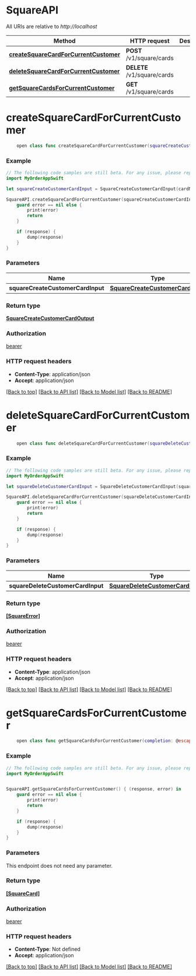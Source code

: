# SquareAPI

All URIs are relative to *http://localhost*

Method | HTTP request | Description
------------- | ------------- | -------------
[**createSquareCardForCurrentCustomer**](SquareAPI.md#createsquarecardforcurrentcustomer) | **POST** /v1/square/cards | 
[**deleteSquareCardForCurrentCustomer**](SquareAPI.md#deletesquarecardforcurrentcustomer) | **DELETE** /v1/square/cards | 
[**getSquareCardsForCurrentCustomer**](SquareAPI.md#getsquarecardsforcurrentcustomer) | **GET** /v1/square/cards | 


# **createSquareCardForCurrentCustomer**
```swift
    open class func createSquareCardForCurrentCustomer(squareCreateCustomerCardInput: SquareCreateCustomerCardInput, completion: @escaping (_ data: SquareCreateCustomerCardOutput?, _ error: Error?) -> Void)
```



### Example 
```swift
// The following code samples are still beta. For any issue, please report via http://github.com/OpenAPITools/openapi-generator/issues/new
import MyOrderAppSwift

let squareCreateCustomerCardInput = SquareCreateCustomerCardInput(cardNonce: "cardNonce_example", billingAddress: SquareAddress(addressLine1: "addressLine1_example", addressLine2: "addressLine2_example", addressLine3: "addressLine3_example", locality: "locality_example", sublocality: "sublocality_example", sublocality2: "sublocality2_example", sublocality3: "sublocality3_example", administrativeDistrictLevel1: "administrativeDistrictLevel1_example", administrativeDistrictLevel2: "administrativeDistrictLevel2_example", administrativeDistrictLevel3: "administrativeDistrictLevel3_example", postalCode: "postalCode_example", country: "country_example", firstName: "firstName_example", lastName: "lastName_example", organization: "organization_example"), cardholderName: "cardholderName_example") // SquareCreateCustomerCardInput | 

SquareAPI.createSquareCardForCurrentCustomer(squareCreateCustomerCardInput: squareCreateCustomerCardInput) { (response, error) in
    guard error == nil else {
        print(error)
        return
    }

    if (response) {
        dump(response)
    }
}
```

### Parameters

Name | Type | Description  | Notes
------------- | ------------- | ------------- | -------------
 **squareCreateCustomerCardInput** | [**SquareCreateCustomerCardInput**](SquareCreateCustomerCardInput.md) |  | 

### Return type

[**SquareCreateCustomerCardOutput**](SquareCreateCustomerCardOutput.md)

### Authorization

[bearer](../README.md#bearer)

### HTTP request headers

 - **Content-Type**: application/json
 - **Accept**: application/json

[[Back to top]](#) [[Back to API list]](../README.md#documentation-for-api-endpoints) [[Back to Model list]](../README.md#documentation-for-models) [[Back to README]](../README.md)

# **deleteSquareCardForCurrentCustomer**
```swift
    open class func deleteSquareCardForCurrentCustomer(squareDeleteCustomerCardInput: SquareDeleteCustomerCardInput, completion: @escaping (_ data: [SquareError]?, _ error: Error?) -> Void)
```



### Example 
```swift
// The following code samples are still beta. For any issue, please report via http://github.com/OpenAPITools/openapi-generator/issues/new
import MyOrderAppSwift

let squareDeleteCustomerCardInput = SquareDeleteCustomerCardInput(squareCardId: "squareCardId_example") // SquareDeleteCustomerCardInput | 

SquareAPI.deleteSquareCardForCurrentCustomer(squareDeleteCustomerCardInput: squareDeleteCustomerCardInput) { (response, error) in
    guard error == nil else {
        print(error)
        return
    }

    if (response) {
        dump(response)
    }
}
```

### Parameters

Name | Type | Description  | Notes
------------- | ------------- | ------------- | -------------
 **squareDeleteCustomerCardInput** | [**SquareDeleteCustomerCardInput**](SquareDeleteCustomerCardInput.md) |  | 

### Return type

[**[SquareError]**](SquareError.md)

### Authorization

[bearer](../README.md#bearer)

### HTTP request headers

 - **Content-Type**: application/json
 - **Accept**: application/json

[[Back to top]](#) [[Back to API list]](../README.md#documentation-for-api-endpoints) [[Back to Model list]](../README.md#documentation-for-models) [[Back to README]](../README.md)

# **getSquareCardsForCurrentCustomer**
```swift
    open class func getSquareCardsForCurrentCustomer(completion: @escaping (_ data: [SquareCard]?, _ error: Error?) -> Void)
```



### Example 
```swift
// The following code samples are still beta. For any issue, please report via http://github.com/OpenAPITools/openapi-generator/issues/new
import MyOrderAppSwift


SquareAPI.getSquareCardsForCurrentCustomer() { (response, error) in
    guard error == nil else {
        print(error)
        return
    }

    if (response) {
        dump(response)
    }
}
```

### Parameters
This endpoint does not need any parameter.

### Return type

[**[SquareCard]**](SquareCard.md)

### Authorization

[bearer](../README.md#bearer)

### HTTP request headers

 - **Content-Type**: Not defined
 - **Accept**: application/json

[[Back to top]](#) [[Back to API list]](../README.md#documentation-for-api-endpoints) [[Back to Model list]](../README.md#documentation-for-models) [[Back to README]](../README.md)

